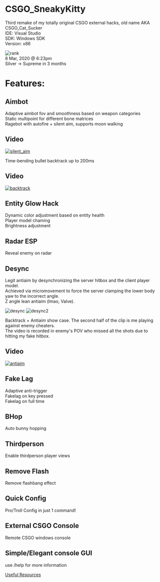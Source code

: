 # CSGO_SneakyKitty
Third remake of my totally original CSGO external hacks, old name AKA CSGO_Cat_Sucker  
IDE: Visual Studio  
SDK: Windows SDK  
Version: x86  

![rank](https://i.imgur.com/1SsP929.jpg)  
8 Mar, 2020 @ 6:23pm  
Silver -> Supreme in 3 months  

# Features:  

## Aimbot
Adaptive aimbot fov and smoothness based on weapon categories  
Static multipoint for different bone matrices  
Ragebot with autofire +  silent aim, supports moon walking  

## Video  
[![silent_aim](https://img.youtube.com/vi/MBunu9YRvlY/0.jpg)](https://www.youtube.com/watch?v=MBunu9YRvlY)


Time-bending bullet backtrack up to 200ms  

## Video  
[![backtrack](https://img.youtube.com/vi/pNCSimwlGjM/0.jpg)](https://www.youtube.com/watch?v=pNCSimwlGjM)


## Entity Glow Hack
Dynamic color adjustment based on entity health  
Player model chaming  
Brightness adjustment  

## Radar ESP  
Reveal enemy on radar  

## Desync
Legit antiaim by desynchronizing the server hitbox and the client player model.  
Achieved via micromovement to force the server clamping the lower body yaw to the incorrect angle.  
Z angle lean antiaim (lmao, Valve).  

![desync](https://i.imgur.com/HKAorpy.png)
![desync2](https://i.imgur.com/xpCZxaz.jpg)

Backtrack + Antiaim show case. The second half of the clip is me playing against enemy cheaters.   
The video is recorded in enemy's POV who missed all the shots due to hitting my fake hitbox.  

## Video  
[![antiaim](https://img.youtube.com/vi/VmtZ2yJTb2s/0.jpg)](https://www.youtube.com/watch?v=VmtZ2yJTb2s)


## Fake Lag
Adaptive anti-trigger  
Fakelag on key pressed    
Fakelag on full time   

## BHop
Auto bunny hopping   

## Thirdperson
Enable thirdperson player views

## Remove Flash
Remove flashbang effect  

## Quick Config
Pro/Troll Config in just 1 command!  

## External CSGO Console  
Remote CSGO windows console  

## Simple/Elegant console GUI
use /help for more information

[Useful Resources](https://github.com/hinnie123/csgo_dumps)
